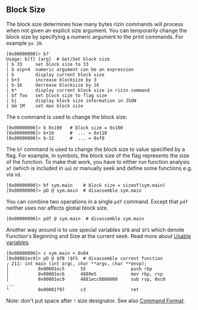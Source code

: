 ## Block Size

The block size determines how many bytes rizin commands will process when not given an explicit size argument. You can temporarily change the block size by specifying a numeric argument to the print commands. For example `px 20`.

```
[0x00000000]> b?
Usage: b[f] [arg]  # Get/Set block size
| b 33     set block size to 33
| b eip+4  numeric argument can be an expression
| b        display current block size
| b+3      increase blocksize by 3
| b-16     decrease blocksize by 16
| b*       display current block size in rizin command
| bf foo   set block size to flag size
| bj       display block size information in JSON
| bm 1M    set max block size
```

The `b` command is used to change the block size:

```
[0x00000000]> b 0x100   # block size = 0x100
[0x00000000]> b+16      #  ... = 0x110
[0x00000000]> b-32      #  ... = 0xf0
```

The `bf` command is used to change the block size to value specified by a flag. For example, in symbols, the block size of the flag represents the size of the function. To make that work, you have to either run function analysis `af` (which is included in `aa`) or manually seek and define some functions e.g. via `Vd`.

```
[0x00000000]> bf sym.main    # block size = sizeof(sym.main)
[0x00000000]> pD @ sym.main  # disassemble sym.main
```

You can combine two operations in a single `pdf` command. Except that `pdf` neither uses nor affects global block size.

```
[0x00000000]> pdf @ sym.main  # disassemble sym.main
```

Another way around is to use special variables `$FB` and `$FS` which denote Function's Beginning and Size at the current seek. Read more about [Usable variables](../refcard/intro.md#usable-variables-in-expression).

```
[0x00000000]> s sym.main + 0x04
[0x00001ec9]> pD @ $FB !$FS  # disassemble current function
╭ 211: int main (int argc, char **argv, char **envp);
│           0x00001ec5      55                 push rbp
│           0x00001ec6      4889e5             mov rbp, rsp
│           0x00001ec9      4881ecc0000000     sub rsp, 0xc0
...
╰           0x00001f97      c3                 ret
```

Note: don't put space after `!` size designator. See also [Command Format](../first_steps/command_format.md).
